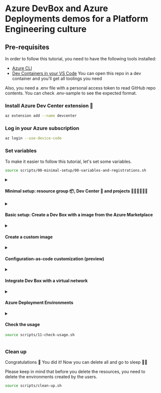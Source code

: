 # Azure DevBox and Azure Deployments demos for a Platform Engineering culture

## Pre-requisites

In order to follow this tutorial, you need to have the following tools installed:

- [Azure CLI](https://docs.microsoft.com/en-us/cli/azure/install-azure-cli)
- [Dev Containers in your VS Code](https://code.visualstudio.com/docs/devcontainers/containers) You can open this repo in a dev container and you'll get all toolings you need

Also, you need a .env file with a personal access token to read GitHub repo contents. You can check .env-sample to see the expected format.

### Install Azure Dev Center extension 🧩

```bash
az extension add --name devcenter
```

### Log in your Azure subscription

```bash
az login --use-device-code
```

### Set variables

To make it easier to follow this tutorial, let's set some variables.

```bash
source scripts/00-minimal-setup/00-variables-and-registrations.sh
```
<!-- markdownlint-disable -->
<details>
<summary>
<h4>Minimal setup: resource group 📦, Dev Center 🏢 and projects 👷🏼‍♀️👷🏻‍♂️</h4>
</summary>
<!-- markdownlint-restore -->

#### Create a resource Group 📦

As every Azure resource, the first thing you need to do is to create a resource group.
Also, in a enterprise environment, you will probably want to create a virtual network to connect your dev boxes to your corporate network.

```bash
source scripts/00-minimal-setup/01-create-rg.sh
```

#### Create a Dev Center 🏢

Dev Center is the place where you will manage your projects.

```bash
source scripts/00-minimal-setup/02-create-dev-center.sh
```

##### Create some projects 👷🏼‍♀️👷🏻‍♂️

Projects in Dev Center should represent a team or a group of people that will use the same dev resources. For example, you can create a project for your backend team, another for your frontend team, and so on.

```bash
source scripts/00-minimal-setup/03-create-projects.sh
```
<!-- markdownlint-disable -->
</details>

<details>
<summary><h4>Basic setup: Create a Dev Box with a image from the Azure Marketplace</h4></summary>

<!-- markdownlint-restore -->

### Create a Dev Box Definition 📦

Dev Box definitions are created within a project and they carry information about the dev box and any requirements for using it to create VMs. This includes the image version, the size of the VM, and the virtual network to connect to.

```bash
source scripts/01-basic-devbox/01-create-dev-box-definition.sh
```

### Create a Dev Box Pool

A dev box pool is a collection of dev boxes that are created from the same dev box definition. You can create a dev box pool for each team or group of people that will use the same dev boxes.

```bash
source scripts/01-basic-devbox/02-create-dev-box-pool.sh
```

### Access to the Developer Portal

Congrats 🎉, you have created a dev box pool. Now you can access the Developer Portal and create a new dev box.

The URL for the developer portal is <https://devportal.microsoft.com>

You can access with any user in the Devs group 👩🏼‍💻👨🏻‍💻

</details>

<details>
<summary><h4>Create a custom image</h4></summary>

We have two options to create a custom image: using Azure Image Builder or using Packer.

### Using Azure Image Builder

Azure Image Builder is a service that allows you to create custom images in Azure. You can use it to create a custom image from a managed image, a shared image gallery image, or a generalized VM. You can also use it to create a custom image from a Packer template.

### Create a Gallery 🖼

The first thing we need is a gallery.

```bash
source scripts/02-custom-devbox/image-builder/01-create-azure-compute-gallery.sh
```

### Create the image definition ✏

Image definitions are created within a gallery and they carry information about the image and any requirements for using it to create VMs. This includes whether the image is Windows or Linux, release notes, and minimum and maximum memory requirements. It's a definition of a type of image.

```bash
source scripts/02-custom-devbox/image-builder/02-create-image-definition.sh
```

### Create image version 🏞️

An image version is what you use to create a VM when using a gallery. You can have multiple versions of an image as needed for your environment. Like a managed image, when you use an image version to create a VM, the image version is used to create new disks for the VM. Image versions can be used multiple times.

In order to create your custom image you can use Azure Image Builder and for that you need a identity. This identity needs some permissions but there is no built-in role. So let's create a custom role for the image builder too.

```bash
source scripts/02-custom-devbox/image-builder/03-create-azure-image-builder-identity-and-role.sh
```

Lastly you need to define the ingredients for your new image: what is the image base, if some customization is needed and how much time it has the builder to build it.

We are going to use this template: `custom-images/win11-with-vscode.json` which install Visual Studio Code in a Windows 11.

```bash
source scripts/02-custom-devbox/image-builder/04-create-an-image-template.sh
```

And now just wait... a little bit ⌚

Congrats 🎉, you have created a custom image. Now you can use it to create a new dev box.

```bash
source scripts/02-custom-devbox/image-builder/05-create-dev-box-definition.sh
```

After that you can create a dev box pool

```bash
source scripts/02-custom-devbox/image-builder/06-create-dev-box-pool.sh
```

and access the Developer Portal to create a new dev box.

Developer Portal URL: <https://devportal.microsoft.com>

You should see a Windows 11 with VS Code installed.

### Create image template with Packer

The other option to create a custom image is to use Packer. Packer is a tool for creating identical machine images for multiple platforms from a single source configuration.

The first thing you need to do is to [install Packer](https://developer.hashicorp.com/packer/install?product_intent=packer). Once you have Packer installed, you can create a Packer template. In this repo we have several examples of Packer templates. You can use the `packer-for-image-generation` folder to create a custom image with Packer.

But first we need to create a new gallery for these packages. In order to execute packer you need a service principal:

```bash
SUBSCRIPTION_ID=$(az account show --query id -o tsv)
az ad sp create-for-rbac --name hcp-packer --role Contributor --scopes /subscriptions/$SUBSCRIPTION_ID
```

>IMPORTANT: Please replace the `variables.pkr.hcl` file with your own values.

With that in place, you can create this resources using the terrafom script in the `terraform` folder.

```bash
source scripts/02-custom-devbox/packer/01-create-resources-using-tf.sh
```

Once you have the custom images created, you need to attach the gallery to the Dev Center:

```bash
source scripts/02-custom-devbox/packer/02-assign-packer-gallery.sh
```

Create the Dev Box definitions:

```bash
source scripts/02-custom-devbox/packer/03-create-dev-box-definitions-for-packer-images.sh
```

And create the Dev Box Pools:

```bash
source scripts/02-custom-devbox/packer/04-create-dev-box-pool-with-packer-images.sh
```

Check the portal and create a new dev box with the new images.

<https://devportal.microsoft.com>

</details>

<details>
<summary><h4>Configuration-as-code customization (preview)</h4></summary>

You can use configuration-as-code to customize the dev box. Configuration-as-code allows you to define the configuration of a dev box in a YAML file. You can use configuration-as-code to customize the dev box by installing software, configuring settings, and running scripts.

But first platform admin teams must choose which tasks are available to their developers by defining a Catalog of tasks. A Catalog is a collection of tasks that developers can use to customize their dev boxes. Each task in the catalog is a YAML file that defines a task that can be run on a dev box plus a script that is executed when the task is run.

For this environment we are going to allow the tasks in the `allowed-tasks` folder. So we need to attach this folder to the Dev Center.

```bash
source scripts/02-custom-devbox/customizations/00-attach-catalog-with-allowed-tasks.sh
```

So now you can create a new dev box with some customizations. Just go to the Developer Portal and upload the `devbox-customizations/workload.yaml` file.
After creation you should see all this installed:

- Visual Studio Code

</details>

<details>
<summary><h4>Integrate Dev Box with a virtual network</h4></summary

### Create a network connections 📞

If you need to connect to a virtual network, you can create a network connection. A network connection is a connection between a dev box and a virtual network. You can create a network connection for each virtual network that you want to connect to a dev box. After you create a network connection, you have to attach it to a dev center.

```bash
source scripts/03-network-integration/01-create-vnet-and-network-connections.sh
```

##### Create a SQL Server virtual machine  in the vnet

```bash
source scripts/03-network-integration/02-create-vm-with-sql-server-in-that-vnet.sh
```

##### Create a devbox definition with an image with Azure Data Studio in order to connect to the SQL Server

```bash
source scripts/03-network-integration/03-create-devbox-with-vnet-integration.sh
```

##### Create a dev box pool 🖥️

Now that you have a dev box definition, you can create a dev box pool in your project. A dev box pool is a set of dev boxes that are created from the same dev box definition.

```bash
source scripts/03-network-integration/04-create-dev-box-pool.sh
```

### Got to the developer portal and create a dev box 👩🏼‍💻

The URL for the developer portal is <https://devportal.microsoft.com>

</details>
<!-- markdownlint-disable -->
<details>
<summary><h4>Azure Deployment Environments</h4></summary>
<!-- markdownlint-restore -->

### Using ARM

An environment definition is composed of least two files:

- An Azure Resource Manager template (ARM template) in JSON file format. For example, azuredeploy.json.
- A configuration file that provides metadata about the template. This file should be named environment.yaml.

You can see some examples in the `catalog` folder.

```bash
source scripts/04-environments/01-create-a-catalog.sh
```

### How to define environments

You can use BICEP and then convert it to ARM template.

```bash
az bicep build --file {bicep_file} --outfile {out_file}
```

for example:

```bash
az bicep build --file catalog/ARMTemplates/tour-of-heroes-environment/main.bicep --outfile catalog/ARMTemplates/tour-of-heroes-environment/azuredeploy.json
```

Or, in private preview, you can use Terraform.

Schedule an environment for deletion as a project admin: <https://learn.microsoft.com/en-us/azure/deployment-environments/how-to-schedule-environment-deletion#schedule-an-environment-for-deletion-as-a-project-admin>

</details>

<details>
<summary><h4>Check the usage</h4>

```bash
source scripts/11-check-usage.sh
```

</details>

### Clean up

Congratulations 🎉 You did it! Now you can delete all and go to sleep 🛌💤

Please keep in mind that before you delete the resources, you need to delete the environments created by the users.

```bash
source scripts/clean-up.sh
```
